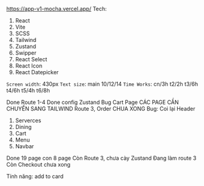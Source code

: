 https://app-v1-mocha.vercel.app/
Tech:

1. React
2. Vite
3. SCSS
4. Tailwind
5. Zustand
6. Swipper
7. React Select
8. React Icon
9. React Datepicker

`Screen width`: 430px
`Text size`: main 10/12/14
`Time Works`: cn/3h t2/2h t3/6h t4/6h t5/4h t6/8h

Done Route 1-4
Done config Zustand
Bug Cart Page
CÁC PAGE CẦN CHUYỂN SANG TAILWIND
Route 3, Order CHUA XONG
Bug: Coi lại Header

1. Serverces
2. Dining
3. Cart
4. Menu
5. Navbar

Done 19 page con 8 page
Còn Route 3, chưa cày Zustand
Đang làm route 3
Còn Checkout chưa xong

Tính năng:
add to card
